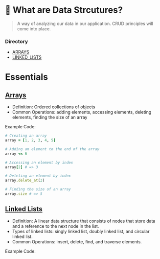# 🐬 What are Data Strcutures?
>A way of analyzing our data in our application. CRUD principles will come into place.

### Directory
- [ARRAYS](https://github.com/daniel-enqz/daniel-enqz/tree/main/PROGRAMMING_COURSE💙/🐬DATA_STRUCTURES/TREES)
- [LINKED_LISTS](https://github.com/daniel-enqz/daniel-enqz/tree/main/PROGRAMMING_COURSE💙/🐬DATA_STRUCTURES/TREES)

# Essentials

## [Arrays](https://github.com/daniel-enqz/daniel-enqz/tree/main/PROGRAMMING_COURSE💙/🐬DATA_STRUCTURES/TREES)
  - Definition: Ordered collections of objects
  - Common Operations: adding elements, accessing elements, deleting elements, finding the size of an array

Example Code: 
  ```ruby
  # Creating an array
  array = [1, 2, 3, 4, 5]

  # Adding an element to the end of the array
  array << 6

  # Accessing an element by index
  array[2] # => 3

  # Deleting an element by index
  array.delete_at(3)

  # Finding the size of an array
  array.size # => 5
  ```

## [Linked Lists](https://github.com/daniel-enqz/daniel-enqz/tree/main/PROGRAMMING_COURSE💙/🐬DATA_STRUCTURES/TREES)

  - Definition: A linear data structure that consists of nodes that store data and a reference to the next node in the list.
  - Types of linked lists: singly linked list, doubly linked list, and circular linked list.
  - Common Operations: insert, delete, find, and traverse elements.

Example Code:

